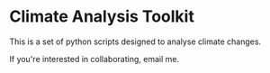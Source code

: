 # Climate Analysis Toolkit

This is a set of python scripts designed to analyse climate changes.

If you're interested in collaborating, email me.
